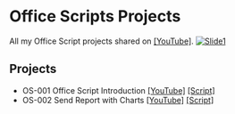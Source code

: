 # Office Scripts Projects

All my Office Script projects shared on [[YouTube]](https://www.youtube.com/playlist?list=PLQhwjnEjYj8A4SGBsOGQKtlv2U-kZvkkV).
[![Slide1](https://user-images.githubusercontent.com/16481229/126319904-0c3503db-7d10-499a-b566-3e9fe9c14363.jpg)](https://www.youtube.com/playlist?list=PLQhwjnEjYj8A4SGBsOGQKtlv2U-kZvkkV)

## Projects

- OS-001 Office Script Introduction [[YouTube]](https://youtu.be/HIestEEJrrM) [[Script]](https://github.com/ashtonfei/office-scripts/blob/main/src/OS001.ts)
- OS-002 Send Report with Charts [[YouTube]](https://youtu.be/GEN8MCCmcg8) [[Script]](https://github.com/ashtonfei/office-scripts/blob/main/src/OS002.ts)
